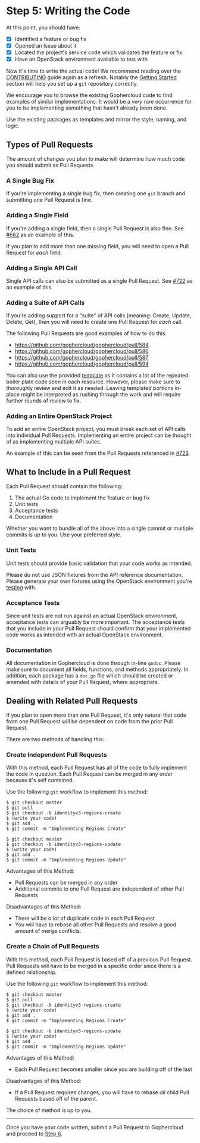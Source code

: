 Step 5: Writing the Code
========================

At this point, you should have:

- [x] Identified a feature or bug fix
- [x] Opened an Issue about it
- [x] Located the project's service code which validates the feature or fix
- [x] Have an OpenStack environment available to test with

Now it's time to write the actual code! We recommend reading over the
[CONTRIBUTING](/.github/CONTRIBUTING.md) guide again as a refresh. Notably
the [Getting Started](/.github/CONTRIBUTING.md#getting-started) section will
help you set up a `git` repository correctly.

We encourage you to browse the existing Gophercloud code to find examples
of similar implementations. It would be a _very_ rare occurrence for you
to be implementing something that hasn't already been done.

Use the existing packages as templates and mirror the style, naming, and
logic.

Types of Pull Requests
----------------------

The amount of changes you plan to make will determine how much code you should
submit as Pull Requests.

### A Single Bug Fix

If you're implementing a single bug fix, then creating one `git` branch and
submitting one Pull Request is fine.

### Adding a Single Field

If you're adding a single field, then a single Pull Request is also fine. See
[#662](https://github.com/gophercloud/gophercloud/pull/662) as an example of
this.

If you plan to add more than one missing field, you will need to open a Pull
Request for _each_ field.

### Adding a Single API Call

Single API calls can also be submitted as a single Pull Request. See
[#722](https://github.com/gophercloud/gophercloud/pull/722) as an example of
this.

### Adding a Suite of API Calls

If you're adding support for a "suite" of API calls (meaning: Create, Update,
Delete, Get), then you will need to create one Pull Request for _each_ call.

The following Pull Requests are good examples of how to do this:

* https://github.com/gophercloud/gophercloud/pull/584
* https://github.com/gophercloud/gophercloud/pull/586
* https://github.com/gophercloud/gophercloud/pull/587
* https://github.com/gophercloud/gophercloud/pull/594

You can also use the provided [template](/docs/contributor-tutorial/.template)
as it contains a lot of the repeated boiler plate code seen in each resource.
However, please make sure to thoroughly review and edit it as needed.
Leaving templated portions in-place might be interpreted as rushing through
the work and will require further rounds of review to fix.

### Adding an Entire OpenStack Project

To add an entire OpenStack project, you must break each set of API calls into
individual Pull Requests. Implementing an entire project can be thought of as
implementing multiple API suites.

An example of this can be seen from the Pull Requests referenced in
[#723](https://github.com/gophercloud/gophercloud/issues/723).

What to Include in a Pull Request
---------------------------------

Each Pull Request should contain the following:

1. The actual Go code to implement the feature or bug fix
2. Unit tests
3. Acceptance tests
4. Documentation

Whether you want to bundle all of the above into a single commit or multiple
commits is up to you. Use your preferred style.

### Unit Tests

Unit tests should provide basic validation that your code works as intended.

Please do not use JSON fixtures from the API reference documentation. Please
generate your own fixtures using the OpenStack environment you're
[testing](step-04-acceptance-testing.md) with.

### Acceptance Tests

Since unit tests are not run against an actual OpenStack environment,
acceptance tests can arguably be more important. The acceptance tests that you
include in your Pull Request should confirm that your implemented code works
as intended with an actual OpenStack environment.

### Documentation

All documentation in Gophercloud is done through in-line `godoc`. Please make
sure to document all fields, functions, and methods appropriately. In addition,
each package has a `doc.go` file which should be created or amended with
details of your Pull Request, where appropriate.

Dealing with Related Pull Requests
----------------------------------

If you plan to open more than one Pull Request, it's only natural that code
from one Pull Request will be dependent on code from the prior Pull Request.

There are two methods of handling this:

### Create Independent Pull Requests

With this method, each Pull Request has all of the code to fully implement
the code in question. Each Pull Request can be merged in any order because
it's self contained.

Use the following `git` workflow to implement this method:

```shell
$ git checkout master
$ git pull
$ git checkout -b identityv3-regions-create
$ (write your code)
$ git add .
$ git commit -m "Implementing Regions Create"

$ git checkout master
$ git checkout -b identityv3-regions-update
$ (write your code)
$ git add .
$ git commit -m "Implementing Regions Update"
```

Advantages of this Method:

* Pull Requests can be merged in any order
* Additional commits to one Pull Request are independent of other Pull Requests

Disadvantages of this Method:

* There will be _a lot_ of duplicate code in each Pull Request
* You will have to rebase all other Pull Requests and resolve a good amount of
  merge conflicts.

### Create a Chain of Pull Requests

With this method, each Pull Request is based off of a previous Pull Request.
Pull Requests will have to be merged in a specific order since there is a
defined relationship.

Use the following `git` workflow to implement this method:

```shell
$ git checkout master
$ git pull
$ git checkout -b identityv3-regions-create
$ (write your code)
$ git add .
$ git commit -m "Implementing Regions Create"

$ git checkout -b identityv3-regions-update
$ (write your code)
$ git add .
$ git commit -m "Implementing Regions Update"
```

Advantages of this Method:

* Each Pull Request becomes smaller since you are building off of the last

Disadvantages of this Method:

* If a Pull Request requires changes, you will have to rebase _all_ child
  Pull Requests based off of the parent.

The choice of method is up to you.

---

Once you have your code written, submit a Pull Request to Gophercloud and
proceed to [Step 6](step-06-code-review.md).
